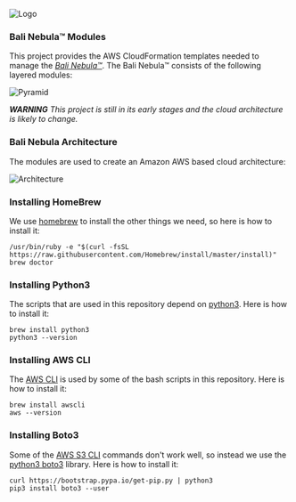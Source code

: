 ![Logo](https://raw.githubusercontent.com/craterdog-bali/bali-project-documentation/master/images/CraterDogLogo.png)

### Bali Nebula™ Modules
This project provides the AWS CloudFormation templates needed to manage the [_Bali Nebula™_](https://github.com/craterdog-bali/bali-project-documentation/wiki). The Bali Nebula™ consists of the following layered modules:

![Pyramid](https://raw.githubusercontent.com/craterdog-bali/bali-project-documentation/master/images/BaliPyramid.png)

_**WARNING**_
_This project is still in its early stages and the cloud architecture is likely to change._

### Bali Nebula Architecture
The modules are used to create an Amazon AWS based cloud architecture:

![Architecture](https://raw.githubusercontent.com/craterdog-bali/bali-project-documentation/master/images/BaliNebulaArchitecture.png)

### Installing HomeBrew
We use [homebrew](https://brew.sh/) to install the other things we need, so here is how to install it:
```
/usr/bin/ruby -e "$(curl -fsSL https://raw.githubusercontent.com/Homebrew/install/master/install)"
brew doctor
```

### Installing Python3
The scripts that are used in this repository depend on [python3](https://www.python.org/). Here is how to install it:
```
brew install python3
python3 --version
```

### Installing AWS CLI
The [AWS CLI](https://docs.aws.amazon.com/cli/latest/reference/index.html#cli-aws) is used by some of the bash scripts in this repository. Here is how to install it:
```
brew install awscli
aws --version
```

### Installing Boto3
Some of the [AWS S3 CLI](https://docs.aws.amazon.com/cli/latest/reference/s3/index.html) commands don't work well, so instead we use the [python3 boto3](https://boto3.amazonaws.com/v1/documentation/api/latest/index.html) library. Here is how to install it:
```
curl https://bootstrap.pypa.io/get-pip.py | python3
pip3 install boto3 --user
```

